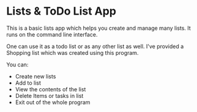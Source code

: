 # Lists & ToDo List App
This is a basic lists app which helps you create and manage many lists. It runs on the command line interface. 

One can use it as a todo list or as any other list as well. 
I've provided a Shopping list which was created using this program. 

You can:
- Create new lists
- Add to list 
- View the contents of the list
- Delete Items or tasks in list
- Exit out of the whole program